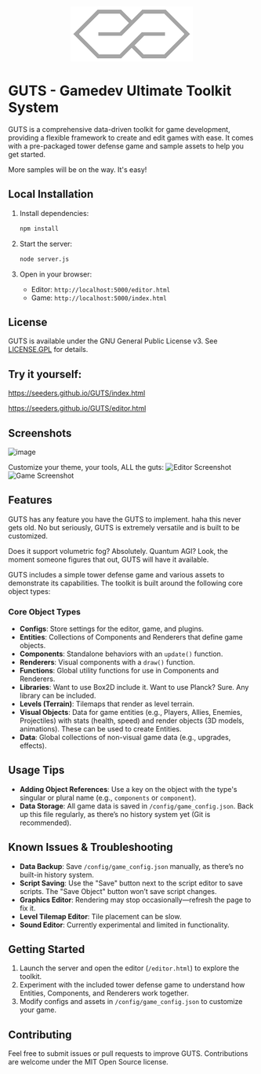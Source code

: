 
<p align="center">
   <img src="https://raw.githubusercontent.com/Seeders/GUTS/main/logo.png">

</p>

# GUTS - Gamedev Ultimate Toolkit System

GUTS is a comprehensive data-driven toolkit for game development, providing a flexible framework to create and edit games with ease. It comes with a pre-packaged tower defense game and sample assets to help you get started.

More samples will be on the way.  It's easy!

## Local Installation

1. Install dependencies:
   ```bash
   npm install
   ```

2. Start the server:
   ```bash
   node server.js
   ```

3. Open in your browser:
   - Editor: `http://localhost:5000/editor.html`
   - Game: `http://localhost:5000/index.html`

## License

GUTS is available under the GNU General Public License v3. See [LICENSE.GPL](LICENSE.GPL) for details.

## Try it yourself:
https://seeders.github.io/GUTS/index.html

https://seeders.github.io/GUTS/editor.html

## Screenshots

![image](https://github.com/user-attachments/assets/efcaa562-b040-4789-a5a4-14e14ddbe2a0)


Customize your theme, your tools, ALL the guts:
![Editor Screenshot](https://github.com/user-attachments/assets/77f5a78d-bbfe-4d62-b26e-9479ca03dd84)
![Game Screenshot](https://github.com/user-attachments/assets/3f63d70f-cdd1-43f6-97fc-65805144735d)

## Features

GUTS has any feature you have the GUTS to implement.  haha this never gets old. No but seriously, GUTS is extremely versatile and is built to be customized.

Does it support volumetric fog?  Absolutely.  Quantum AGI?  Look, the moment someone figures that out, GUTS will have it available.

GUTS includes a simple tower defense game and various assets to demonstrate its capabilities. The toolkit is built around the following core object types:

### Core Object Types

- **Configs**: Store settings for the editor, game, and plugins.
- **Entities**: Collections of Components and Renderers that define game objects.
- **Components**: Standalone behaviors with an `update()` function.
- **Renderers**: Visual components with a `draw()` function.
- **Functions**: Global utility functions for use in Components and Renderers.
- **Libraries**: Want to use Box2D include it.  Want to use Planck?  Sure.  Any library can be included.
- **Levels (Terrain)**: Tilemaps that render as level terrain.
- **Visual Objects**: Data for game entities (e.g., Players, Allies, Enemies, Projectiles) with stats (health, speed) and render objects (3D models, animations). These can be used to create Entities.
- **Data**: Global collections of non-visual game data (e.g., upgrades, effects).

## Usage Tips

- **Adding Object References**: Use a key on the object with the type's singular or plural name (e.g., `components` or `component`).
- **Data Storage**: All game data is saved in `/config/game_config.json`. Back up this file regularly, as there’s no history system yet (Git is recommended).

## Known Issues & Troubleshooting

- **Data Backup**: Save `/config/game_config.json` manually, as there’s no built-in history system.
- **Script Saving**: Use the "Save" button next to the script editor to save scripts. The "Save Object" button won’t save script changes.
- **Graphics Editor**: Rendering may stop occasionally—refresh the page to fix it.
- **Level Tilemap Editor**: Tile placement can be slow.
- **Sound Editor**: Currently experimental and limited in functionality.

## Getting Started

1. Launch the server and open the editor (`/editor.html`) to explore the toolkit.
2. Experiment with the included tower defense game to understand how Entities, Components, and Renderers work together.
3. Modify configs and assets in `/config/game_config.json` to customize your game.

## Contributing

Feel free to submit issues or pull requests to improve GUTS. Contributions are welcome under the MIT Open Source license.
